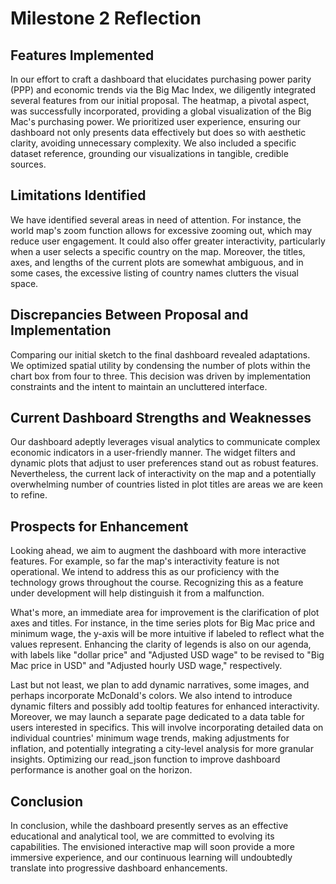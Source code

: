 # Milestone 2 Reflection

## Features Implemented
In our effort to craft a dashboard that elucidates purchasing power parity (PPP) and economic trends via the Big Mac Index, we diligently integrated several features from our initial proposal. The heatmap, a pivotal aspect, was successfully incorporated, providing a global visualization of the Big Mac's purchasing power. We prioritized user experience, ensuring our dashboard not only presents data effectively but does so with aesthetic clarity, avoiding unnecessary complexity. We also included a specific dataset reference, grounding our visualizations in tangible, credible sources.

## Limitations Identified

We have identified several areas in need of attention. For instance, the world map's zoom function allows for excessive zooming out, which may reduce user engagement. It could also offer greater interactivity, particularly when a user selects a specific country on the map. Moreover, the titles, axes, and lengths of the current plots are somewhat ambiguous, and in some cases, the excessive listing of country names clutters the visual space.

## Discrepancies Between Proposal and Implementation

Comparing our initial sketch to the final dashboard revealed adaptations. We optimized spatial utility by condensing the number of plots within the chart box from four to three. This decision was driven by implementation constraints and the intent to maintain an uncluttered interface. 

## Current Dashboard Strengths and Weaknesses

Our dashboard adeptly leverages visual analytics to communicate complex economic indicators in a user-friendly manner. The widget filters and dynamic plots that adjust to user preferences stand out as robust features. Nevertheless, the current lack of interactivity on the map and a potentially overwhelming number of countries listed in plot titles are areas we are keen to refine.

## Prospects for Enhancement

Looking ahead, we aim to augment the dashboard with more interactive features. 
For example, so far the map's interactivity feature is not operational. We intend to address this as our proficiency with the technology grows throughout the course. Recognizing this as a feature under development will help distinguish it from a malfunction. 

What's more, an immediate area for improvement is the clarification of plot axes and titles. For instance, in the time series plots for Big Mac price and minimum wage, the y-axis will be more intuitive if labeled to reflect what the values represent. Enhancing the clarity of legends is also on our agenda, with labels like "dollar price" and "Adjusted USD wage" to be revised to "Big Mac price in USD" and "Adjusted hourly USD wage," respectively.

Last but not least, we plan to add dynamic narratives, some images, and perhaps incorporate McDonald's colors. We also intend to introduce dynamic filters and possibly add tooltip features for enhanced interactivity. Moreover, we may launch a separate page dedicated to a data table for users interested in specifics. This will involve incorporating detailed data on individual countries' minimum wage trends, making adjustments for inflation, and potentially integrating a city-level analysis for more granular insights. Optimizing our read_json function to improve dashboard performance is another goal on the horizon.


## Conclusion

In conclusion, while the dashboard presently serves as an effective educational and analytical tool, we are committed to evolving its capabilities. The envisioned interactive map will soon provide a more immersive experience, and our continuous learning will undoubtedly translate into progressive dashboard enhancements.
